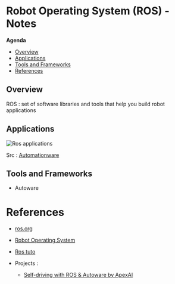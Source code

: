 # Robot Operating System (ROS) - Notes

**Agenda**
- [Overview](#overview)
- [Applications](#applications)
- [Tools and Frameworks](#tools-and-frameworks)
- [References](#references)


## Overview 

ROS : set of software libraries and tools that help you build robot applications

## Applications 
![Ros applications](https://img.directindustry.fr/images_di/photo-g/192516-16646354.webp)

Src : [Automationware](https://automationware.it/ros-eng/?lang=en)
## Tools and Frameworks
- Autoware


# References

- [ros.org](https://www.ros.org/)
- [Robot Operating System](https://en.wikipedia.org/wiki/Robot_Operating_System)
- [Ros tuto](https://www.youtube.com/watch?v=0BxVPCInS3M)

- Projects : 
  - [Self-driving with ROS & Autoware by ApexAI](https://www.youtube.com/watch?v=XTmlhvlmcf8&list=PLL57Sz4fhxLpCXgN0lvCF7aHAlRA5FoFr)
